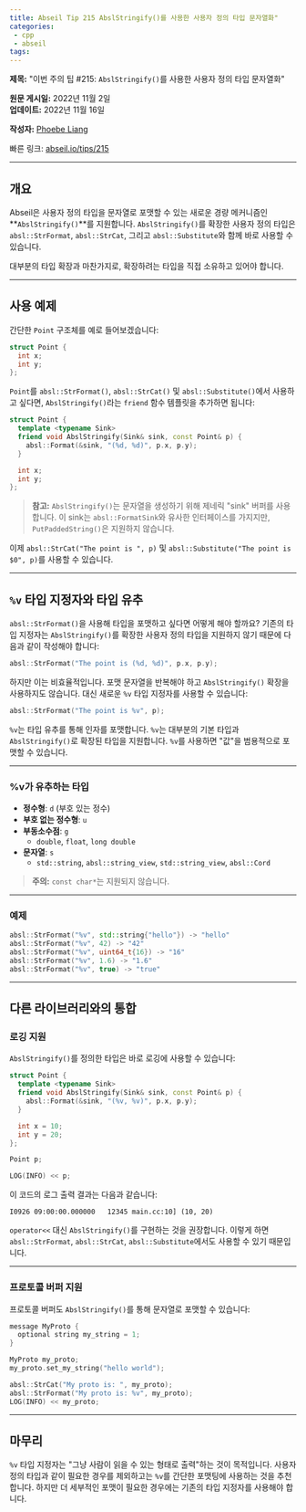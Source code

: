 ```yaml
---
title: Abseil Tip 215 AbslStringify()를 사용한 사용자 정의 타입 문자열화"  
categories:
 - cpp
 - abseil
tags:
---
```


**제목:** "이번 주의 팁 #215: <code>AbslStringify()</code>를 사용한 사용자 정의 타입 문자열화"  

**원문 게시일:** 2022년 11월 2일  
**업데이트:** 2022년 11월 16일  

**작성자:** [Phoebe Liang](mailto:phoebeliang@google.com)  

빠른 링크: [abseil.io/tips/215](https://abseil.io/tips/215)

---

## **개요**

Abseil은 사용자 정의 타입을 문자열로 포맷할 수 있는 새로운 경량 메커니즘인 **`AbslStringify()`**를 지원합니다. `AbslStringify()`를 확장한 사용자 정의 타입은 `absl::StrFormat`, `absl::StrCat`, 그리고 `absl::Substitute`와 함께 바로 사용할 수 있습니다.

대부분의 타입 확장과 마찬가지로, 확장하려는 타입을 직접 소유하고 있어야 합니다.

---

## **사용 예제**

간단한 `Point` 구조체를 예로 들어보겠습니다:

```cpp
struct Point {
  int x;
  int y;
};
```

`Point`를 `absl::StrFormat()`, `absl::StrCat()` 및 `absl::Substitute()`에서 사용하고 싶다면, `AbslStringify()`라는 `friend` 함수 템플릿을 추가하면 됩니다:

```cpp
struct Point {
  template <typename Sink>
  friend void AbslStringify(Sink& sink, const Point& p) {
    absl::Format(&sink, "(%d, %d)", p.x, p.y);
  }

  int x;
  int y;
};
```

> **참고:** `AbslStringify()`는 문자열을 생성하기 위해 제네릭 "sink" 버퍼를 사용합니다. 이 sink는 `absl::FormatSink`와 유사한 인터페이스를 가지지만, `PutPaddedString()`은 지원하지 않습니다.

이제 `absl::StrCat("The point is ", p)` 및 `absl::Substitute("The point is $0", p)`를 사용할 수 있습니다.

---

## **<code>%v</code> 타입 지정자와 타입 유추**

`absl::StrFormat()`을 사용해 타입을 포맷하고 싶다면 어떻게 해야 할까요? 기존의 타입 지정자는 `AbslStringify()`를 확장한 사용자 정의 타입을 지원하지 않기 때문에 다음과 같이 작성해야 합니다:

```cpp
absl::StrFormat("The point is (%d, %d)", p.x, p.y);
```

하지만 이는 비효율적입니다. 포맷 문자열을 반복해야 하고 `AbslStringify()` 확장을 사용하지도 않습니다. 대신 새로운 `%v` 타입 지정자를 사용할 수 있습니다:

```cpp
absl::StrFormat("The point is %v", p);
```

`%v`는 타입 유추를 통해 인자를 포맷합니다. `%v`는 대부분의 기본 타입과 `AbslStringify()`로 확장된 타입을 지원합니다. `%v`를 사용하면 "값"을 범용적으로 포맷할 수 있습니다.

---

### **%v가 유추하는 타입**

- **정수형**: `d` (부호 있는 정수)  
- **부호 없는 정수형**: `u`  
- **부동소수점**: `g`  
  - `double`, `float`, `long double`  
- **문자열**: `s`  
  - `std::string`, `absl::string_view`, `std::string_view`, `absl::Cord`

> **주의:** `const char*`는 지원되지 않습니다.

---

### **예제**

```cpp
absl::StrFormat("%v", std::string{"hello"}) -> "hello"
absl::StrFormat("%v", 42) -> "42"
absl::StrFormat("%v", uint64_t{16}) -> "16"
absl::StrFormat("%v", 1.6) -> "1.6"
absl::StrFormat("%v", true) -> "true"
```

---

## **다른 라이브러리와의 통합**

### **로깅 지원**

`AbslStringify()`를 정의한 타입은 바로 로깅에 사용할 수 있습니다:

```cpp
struct Point {
  template <typename Sink>
  friend void AbslStringify(Sink& sink, const Point& p) {
    absl::Format(&sink, "(%v, %v)", p.x, p.y);
  }

  int x = 10;
  int y = 20;
};

Point p;

LOG(INFO) << p;
```

이 코드의 로그 출력 결과는 다음과 같습니다:

```
I0926 09:00:00.000000   12345 main.cc:10] (10, 20)
```

`operator<<` 대신 `AbslStringify()`를 구현하는 것을 권장합니다. 이렇게 하면 `absl::StrFormat`, `absl::StrCat`, `absl::Substitute`에서도 사용할 수 있기 때문입니다.

---

### **프로토콜 버퍼 지원**

프로토콜 버퍼도 `AbslStringify()`를 통해 문자열로 포맷할 수 있습니다:

```cpp
message MyProto {
  optional string my_string = 1;
}

MyProto my_proto;
my_proto.set_my_string("hello world");

absl::StrCat("My proto is: ", my_proto);
absl::StrFormat("My proto is: %v", my_proto);
LOG(INFO) << my_proto;
```

---

## **마무리**

`%v` 타입 지정자는 "그냥 사람이 읽을 수 있는 형태로 출력"하는 것이 목적입니다. 사용자 정의 타입과 같이 필요한 경우를 제외하고는 `%v`를 간단한 포맷팅에 사용하는 것을 추천합니다. 하지만 더 세부적인 포맷이 필요한 경우에는 기존의 타입 지정자를 사용해야 합니다.